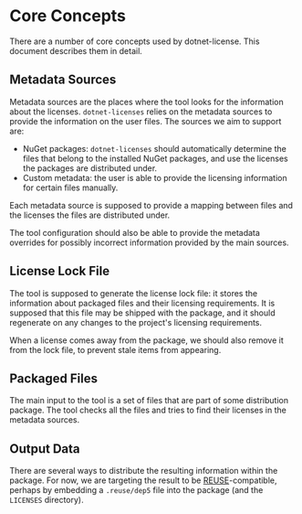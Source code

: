<!--
SPDX-FileCopyrightText: 2024 Friedrich von Never <friedrich@fornever.me>

SPDX-License-Identifier: MIT
-->

Core Concepts
=============
There are a number of core concepts used by dotnet-license. This document describes them in detail.

Metadata Sources
----------------
Metadata sources are the places where the tool looks for the information about the licenses. `dotnet-licenses` relies on the metadata sources to provide the information on the user files. The sources we aim to support are:

- NuGet packages: `dotnet-licenses` should automatically determine the files that belong to the installed NuGet packages, and use the licenses the packages are distributed under.
- Custom metadata: the user is able to provide the licensing information for certain files manually.

Each metadata source is supposed to provide a mapping between files and the licenses the files are distributed under.

The tool configuration should also be able to provide the metadata overrides for possibly incorrect information provided by the main sources.

License Lock File
-----------------
The tool is supposed to generate the license lock file: it stores the information about packaged files and their licensing requirements. It is supposed that this file may be shipped with the package, and it should regenerate on any changes to the project's licensing requirements.

When a license comes away from the package, we should also remove it from the lock file, to prevent stale items from appearing.

Packaged Files
--------------
The main input to the tool is a set of files that are part of some distribution package. The tool checks all the files and tries to find their licenses in the metadata sources.

Output Data
-----------
There are several ways to distribute the resulting information within the package. For now, we are targeting the result to be [REUSE][reuse]-compatible, perhaps by embedding a `.reuse/dep5` file into the package (and the `LICENSES` directory).

[reuse]: https://reuse.software/
